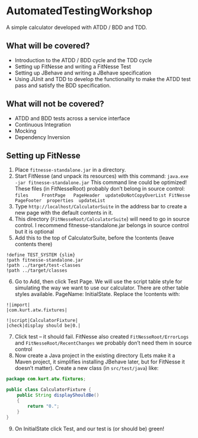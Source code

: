 AutomatedTestingWorkshop
========================

A simple calculator developed with ATDD / BDD and TDD.

## What will be covered? ##

- Introduction to the ATDD / BDD cycle and the TDD cycle
- Setting up FitNesse and writing a FitNesse Test
- Setting up JBehave and writing a JBehave specification
- Using JUnit and TDD to develop the functionality to make the ATDD test pass and satisfy the BDD specification.

## What will not be covered? ##

- ATDD and BDD tests across a service interface
- Continuous Integration
- Mocking
- Dependency Inversion

## Setting up FitNesse ##

1. Place  `fitnesse-standalone.jar` in a directory.
2. Start FitNesse (and unpack its resources) with this command: `java.exe -jar fitnesse-standalone.jar` This command line could be optimized! These files (in FitNesseRoot) probably don’t belong in source control: `files     FrontPage   PageHeader  updateDoNotCopyOverList FitNesse  PageFooter  properties  updateList`
3. Type `http://localhost/CalculatorSuite` in the address bar to create a new page with the default contents in it.
4. This directory (`FitNesseRoot/CalculatorSuite`) will need to go in source control. I recommend fitnesse-standalone.jar belongs in source control but it is optional
5. Add this to the top of CalculatorSuite, before the !contents (leave contents there)
```
!define TEST_SYSTEM {slim}
!path fitnesse-standalone.jar
!path ../target/test-classes
!path ../target/classes
```

6. Go to Add, then click Test Page. We will use the script table style for simulating the way we want to use our calculator. There are other table styles available. PageName: InitialState. Replace the !contents with:
```
!|import|
|com.kurt.atw.fixtures|
```
```
!|script|CalculatorFixture|
|check|display should be|0.|
```

7. Click test – it should fail. FitNesse also created `FitNesseRoot/ErrorLogs` and `FitNesseRoot/RecentChanges` we probably don’t need them in source control
8. Now create a Java project in the existing directory (Lets make it a Maven project, it simplifies installing JBehave later, but for FitNesse it doesn’t matter). Create a new class (in `src/test/java`) like:

```java
package com.kurt.atw.fixtures;

public class CalculatorFixture {
	public String displayShouldBe()
	{
		return "0.";
	}
}
```

9. On InitialState click Test, and our test is (or should be) green!
